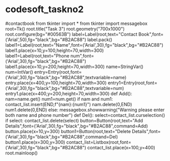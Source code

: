# codesoft_taskno2
#contactbook
from tkinter import *
from tkinter import messagebox
root=Tk()
root.title("Task 3")
root.geometry("700x1000")
root.configure(bg="#00563B")
label=Label(root,text="Contact Book",font=('Arial',50),fg="black",bg="#B2AC88")
label.pack()
label1=Label(root,text="Name",font=('Arial',30),fg="black",bg="#B2AC88")
label1.place(x=10,y=100,height=70,width=300)
label1=Label(root,text="Phone num",font=('Arial',30),fg="black",bg="#B2AC88")
label1.place(x=10,y=200,height=70,width=300)
name=StringVar()
num=IntVar()
entry=Entry(root,font=('Arial',30),fg="black",bg="#B2AC88",textvariable=name)
entry.place(x=400,y=100,height=70,width=300)
entry1=Entry(root,font=('Arial',30),fg="black",bg="#B2AC88",textvariable=num)
entry1.place(x=400,y=200,height=70,width=300)
def Add():
    nam=name.get()
    num1=num.get()
    if nam and num1:
        contact_list.insert(END,f"{nam}:{num1}")
        nam.delete(0,END)
        num1.delete(0,END)
    else:
        messagebox.showwarning("Warning  please enter both name and phone number")
def Del():
    select=contact_list.curselection()
    if select:
        contact_list.delete(select)
button=Button(root,text="Add Details",font=('Arial',30),fg="black",bg="#B2AC88",command=Add)
button.place(x=10,y=300)
button1=Button(root,text="Delete Details",font=('Arial',30),fg="black",bg="#B2AC88",command=Del)
button1.place(x=300,y=300)
contact_list=Listbox(root,font=('Arial',30),fg="black",bg="#B2AC88")
contact_list.place(x=100,y=400)
root.mainloop()
